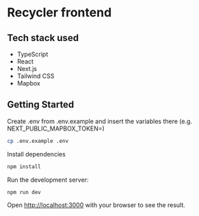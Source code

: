 # Recycler frontend

## Tech stack used

- TypeScript
- React
- Next.js
- Tailwind CSS
- Mapbox

## Getting Started

Create .env from .env.example and insert the variables there (e.g. NEXT_PUBLIC_MAPBOX_TOKEN=)

```bash
cp .env.example .env
```

Install dependencies

```bash
npm install
```

Run the development server:

```bash
npm run dev
```

Open [http://localhost:3000](http://localhost:3000) with your browser to see the result.
